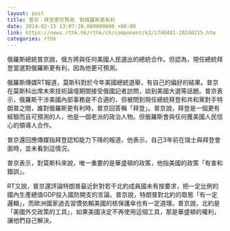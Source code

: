 ```yaml
---
layout: post
title: 普京：拜登更可預測　對俄羅斯更有利
date: 2024-02-15 13:07:28.000000000 +08:00
link: https://news.rthk.hk/rthk/ch/component/k2/1740481-20240215.htm
categories: rthk
---
```


俄羅斯總統普京說，俄方將與任何美國人民選出的總統合作。但認為，現任總統拜登當選對俄羅斯更有利，因為他更可預測。

俄羅斯傳媒RT報道，莫斯科對於今年美國總統選舉，有自己的偏好的結果。普京在莫斯科出席未來技術論壇期間接受俄國記者訪問，談到美國大選等話題。普京表示，俄羅斯干涉美國內部事務是不合適的，但被問到現任總統拜登和共和黨對手特朗普之間，誰對俄羅斯更有利時，普京回答稱「拜登」。普京說，拜登是一個更有經驗而且可預測的人，他是一個老派的政治人物。但俄羅斯會與任何獲美國人民信心的領導人合作。

普京還回應傳媒指拜登認知能力下降的報道，他表示，自己3年前在瑞士與拜登會面時，並未看到這情況。

普京表示，對莫斯科來說，唯一重要的是華盛頓的政策，他指美國的政策「有害和錯誤」。

RT又說，普京還評論特朗普最近針對若干北約成員國未有按要求，把一定比例的國內生產總值GDP投入國防開支的言論。普京說，特朗普對北約的取態「有一定邏輯」，而歐洲國家過去習慣依賴美國的核保護傘也有一定道理。普京說，北約是「美國外交政策的工具」，如果美國決定不再使用這個工具，那是華盛頓的權利，讓他們自己解決。
